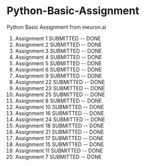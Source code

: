 # Python-Basic-Assignment
Python Basic Assignment from ineuron.ai

1. Assignment 1	SUBMITTED -- DONE
2. Assignment 2	SUBMITTED -- DONE
3. Assignment 3	SUBMITTED -- DONE
4. Assignment 4	SUBMITTED -- DONE
5. Assignment 5	SUBMITTED -- DONE
6. Assignment 6	SUBMITTED -- DONE
7. Assignment 9	SUBMITTED -- DONE
8. Assignment 22 SUBMITTED -- DONE
9. Assignment 23 SUBMITTED -- DONE
10. Assignment 25 SUBMITTED -- DONE
11. Assignment 8 SUBMITTED -- DONE
12. Assignment 10 SUBMITTED -- DONE
13. Assignment 16 SUBMITTED -- DONE
14. Assignment 24 SUBMITTED -- DONE
15. Assignment 18 SUBMITTED -- DONE
16. Assignment 21 SUBMITTED -- DONE
17. Assignment 17 SUBMITTED -- DONE
18. Assignment 15 SUBMITTED -- DONE
19. Assignment 11 SUBMITTED -- DONE
20. Assignment 7 SUBMITTED -- DONE
